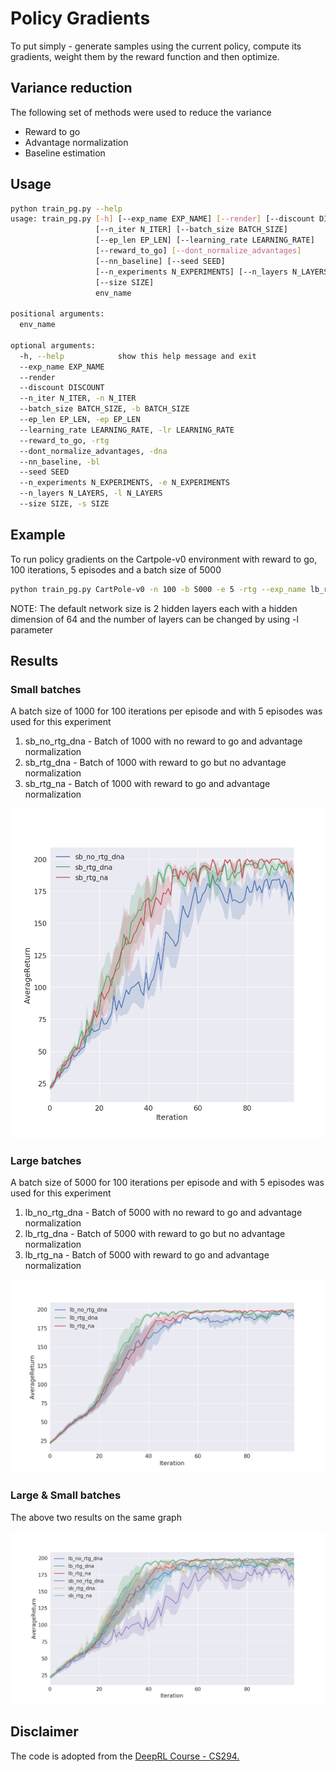 # Policy Gradients

To put simply - generate samples using the current policy, compute its gradients, weight them by the reward function
and then optimize.

## Variance reduction

The following set of methods were used to reduce the variance

 - Reward to go
 - Advantage normalization
 - Baseline estimation
 
 ## Usage
 
```bash
python train_pg.py --help
usage: train_pg.py [-h] [--exp_name EXP_NAME] [--render] [--discount DISCOUNT]
                   [--n_iter N_ITER] [--batch_size BATCH_SIZE]
                   [--ep_len EP_LEN] [--learning_rate LEARNING_RATE]
                   [--reward_to_go] [--dont_normalize_advantages]
                   [--nn_baseline] [--seed SEED]
                   [--n_experiments N_EXPERIMENTS] [--n_layers N_LAYERS]
                   [--size SIZE]
                   env_name

positional arguments:
  env_name

optional arguments:
  -h, --help            show this help message and exit
  --exp_name EXP_NAME
  --render
  --discount DISCOUNT
  --n_iter N_ITER, -n N_ITER
  --batch_size BATCH_SIZE, -b BATCH_SIZE
  --ep_len EP_LEN, -ep EP_LEN
  --learning_rate LEARNING_RATE, -lr LEARNING_RATE
  --reward_to_go, -rtg
  --dont_normalize_advantages, -dna
  --nn_baseline, -bl
  --seed SEED
  --n_experiments N_EXPERIMENTS, -e N_EXPERIMENTS
  --n_layers N_LAYERS, -l N_LAYERS
  --size SIZE, -s SIZE
  ```
  
  ## Example
  To run policy gradients on the Cartpole-v0 environment with reward to go, 100 iterations, 5 episodes and a batch size
  of 5000
  
  ```bash
  python train_pg.py CartPole-v0 -n 100 -b 5000 -e 5 -rtg --exp_name lb_rtg_na
  ```
  NOTE: The default network size is 2 hidden layers each with a hidden dimension of 64 and the number of layers can be
  changed by using -l parameter
  
  ## Results
  
  ### Small batches
  A batch size of 1000 for 100 iterations per episode and with 5 episodes was used for this experiment
  
1. sb_no_rtg_dna - Batch of 1000 with no reward to go and advantage normalization
2. sb_rtg_dna - Batch of 1000 with reward to go but no advantage normalization
3. sb_rtg_na - Batch of 1000 with reward to go and advantage normalization
    
  ![alt text](images/sb_pg.png "Small batches")

 ### Large batches
  A batch size of 5000 for 100 iterations per episode and with 5 episodes was used for this experiment
  
1. lb_no_rtg_dna - Batch of 5000 with no reward to go and advantage normalization
2. lb_rtg_dna - Batch of 5000 with reward to go but no advantage normalization
3. lb_rtg_na - Batch of 5000 with reward to go and advantage normalization
    
  ![alt text](images/lb_pg.png "Large batches")
  
 ### Large & Small batches
 The above two results on the same graph
 
   ![alt text](images/sb_lb_pg.png "Small batches")

  ## Disclaimer
  The code is adopted from the [DeepRL Course - CS294.](http://rll.berkeley.edu/deeprlcourse/)
